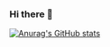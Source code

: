 ### Hi there 👋

[![Anurag's GitHub stats](https://github-readme-stats.vercel.app/api?username=samtarling&count_private=true)](https://github.com/anuraghazra/github-readme-stats)


<!--
**samtarling/samtarling** is a ✨ _special_ ✨ repository because its `README.md` (this file) appears on your GitHub profile.

Here are some ideas to get you started:

- 🔭 I’m currently working on ...
- 🌱 I’m currently learning ...
- 👯 I’m looking to collaborate on ...
- 🤔 I’m looking for help with ...
- 💬 Ask me about ...
- 📫 How to reach me: ...
- 😄 Pronouns: ...
- ⚡ Fun fact: ...
-->

